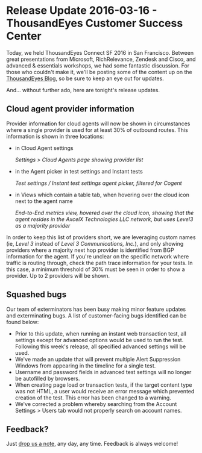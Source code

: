 # Release Update 2016-03-16 - ThousandEyes Customer Success Center

Today, we held ThousandEyes Connect SF 2016 in San Francisco. Between great presentations from Microsoft, RichRelevance, Zendesk and Cisco, and advanced & essentials workshops, we had some fantastic discussion. For those who couldn't make it, we'll be posting some of the content up on the [ThousandEyes Blog](https://blog.thousandeyes.com/), so be sure to keep an eye out for updates.

And... without further ado, here are tonight's release updates.

## Cloud agent provider information

Provider information for cloud agents will now be shown in circumstances where a single provider is used for at least 30% of outbound routes.  This information is shown in three locations:

* in Cloud Agent settings

  
  _Settings &gt; Cloud Agents page showing provider list_

* in the Agent picker in test settings and Instant tests

  
  _Test settings / Instant test settings agent picker, filtered for Cogent_ 

* in Views which contain a table tab, when hovering over the cloud icon next to the agent name

  
  _End-to-End metrics view, hovered over the cloud icon, showing that the agent resides in the AxcelX Technologies LLC network, but uses Level3 as a majority provider_

In order to keep this list of providers short, we are leveraging custom names \(ie, _Level 3_ instead of _Level 3 Communications, Inc._\), and only showing providers where a majority next hop provider is identified from BGP information for the agent.  If you're unclear on the specific network where traffic is routing through, check the path trace information for your tests.  In this case, a minimum threshold of 30% must be seen in order to show a provider.  Up to 2 providers will be shown.

## Squashed bugs

Our team of exterminators has been busy making minor feature updates and exterminating bugs.  A list of customer-facing bugs identified can be found below:

* Prior to this update, when running an instant web transaction test, all settings except for advanced options would be used to run the test.  Following this week's release, all specified advanced settings will be used.
* We've made an update that will prevent multiple Alert Suppression Windows from appearing in the timeline for a single test.  
* Username and password fields in advanced test settings will no longer be autofilled by browsers.
* When creating page load or transaction tests, if the target content type was not HTML, a user would receive an error message which prevented creation of the test.  This error has been changed to a warning.
* We've corrected a problem whereby searching from the Account Settings &gt; Users tab would not properly search on account names.

## Feedback?

Just [drop us a note](mailto:support@thousandeyes.com?subject=2016-03-02+release+update), any day, any time.  Feedback is always welcome! 

